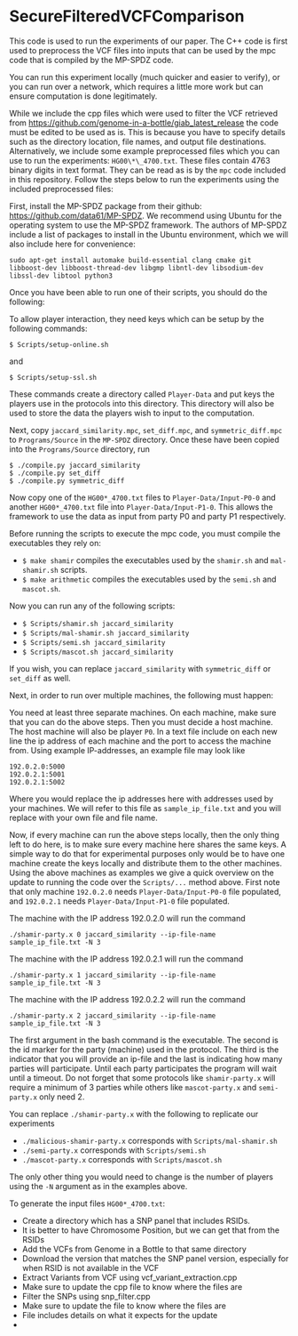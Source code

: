 # SecureFilteredVCFComparison

This code is used to run the experiments of our paper. The C++ code is first used to preprocess the VCF files into inputs that can be used by the mpc code that is compiled by the MP-SPDZ code.

You can run this experiment locally (much quicker and easier to verify), or you can run over a network, which requires a little more work but can ensure computation is done legitimately.

While we include the cpp files which were used to filter the VCF retrieved from https://github.com/genome-in-a-bottle/giab_latest_release the code must be edited to be used as is. This is because you have to specify details such as the directory location, file names, and output file destinations. Alternatively, we include some example preprocessed files which you can use to run the experiments: `HG00\*\_4700.txt`. These files contain 4763 binary digits in text format. They can be read as is by the `mpc` code included in this repository. Follow the steps below to run the experiments using the included preprocessed files:

First, install the MP-SPDZ package from their github: https://github.com/data61/MP-SPDZ. We recommend using Ubuntu for the operating system to use the MP-SPDZ framework. The authors of MP-SPDZ include a list of packages to install in the Ubuntu environment, which we will also include here for convenience:
```
sudo apt-get install automake build-essential clang cmake git libboost-dev libboost-thread-dev libgmp libntl-dev libsodium-dev libssl-dev libtool python3
```

Once you have been able to run one of their scripts, you should do the following:

To allow player interaction, they need keys which can be setup by the following commands:
```
$ Scripts/setup-online.sh
```

and
```
$ Scripts/setup-ssl.sh
```

These commands create a directory called `Player-Data` and put keys the players use in the protocols into this directory. This directory will also be used to store the data the players wish to input to the computation.

Next, copy `jaccard_similarity.mpc`, `set_diff.mpc`, and `symmetric_diff.mpc` to `Programs/Source` in the `MP-SPDZ` directory.
Once these have been copied into the `Programs/Source` directory, run
```
$ ./compile.py jaccard_similarity
$ ./compile.py set_diff
$ ./compile.py symmetric_diff
```

Now copy one of the `HG00*_4700.txt` files to `Player-Data/Input-P0-0` and another `HG00*_4700.txt` file into `Player-Data/Input-P1-0`. This allows the framework to use the data as input from party P0 and party P1 respectively. 

Before running the scripts to execute the mpc code, you must compile the executables they rely on:
* `$ make shamir` compiles the executables used by the `shamir.sh` and `mal-shamir.sh` scripts.
* `$ make arithmetic` compiles the executables used by the `semi.sh` and `mascot.sh`.

Now you can run any of the following scripts:
* `$ Scripts/shamir.sh jaccard_similarity`
* `$ Scripts/mal-shamir.sh jaccard_similarity`
* `$ Scripts/semi.sh jaccard_similarity`
* `$ Scripts/mascot.sh jaccard_similarity`

If you wish, you can replace `jaccard_similarity` with `symmetric_diff` or `set_diff` as well.

Next, in order to run over multiple machines, the following must happen:

You need at least three separate machines. On each machine, make sure that you can do the above steps. Then you must decide a host machine. The host machine will also be player `P0`. In a text file include on each new line the ip address of each machine and the port to access the machine from. Using example IP-addresses, an example file may look like
```
192.0.2.0:5000
192.0.2.1:5001
192.0.2.1:5002
```

Where you would replace the ip addresses here with addresses used by your machines. We will refer to this file as `sample_ip_file.txt` and you will replace with your own file and file name.

Now, if every machine can run the above steps locally, then the only thing left to do here, is to make sure every machine here shares the same keys. A simple way to do that for experimental purposes only would be to have one machine create the keys locally and distribute them to the other machines. Using the above machines as examples we give a quick overview on the update to running the code over the `Scripts/...` method above. First note that only machine `192.0.2.0` needs `Player-Data/Input-P0-0` file populated, and `192.0.2.1` needs `Player-Data/Input-P1-0` file populated.

The machine with the IP address 192.0.2.0 will run the command
```
./shamir-party.x 0 jaccard_similarity --ip-file-name sample_ip_file.txt -N 3
```

The machine with the IP address 192.0.2.1 will run the command
```
./shamir-party.x 1 jaccard_similarity --ip-file-name sample_ip_file.txt -N 3
```

The machine with the IP address 192.0.2.2 will run the command
```
./shamir-party.x 2 jaccard_similarity --ip-file-name sample_ip_file.txt -N 3
```

The first argument in the bash command is the executable. The second is the id marker for the party (machine) used in the protocol. The third is the indicator that you will provide an ip-file and the last is indicating how many parties will participate. Until each party participates the program will wait until a timeout. Do not forget that some protocols like `shamir-party.x` will require a minimum of 3 parties while others like `mascot-party.x` and `semi-party.x` only need 2.

You can replace `./shamir-party.x` with the following to replicate our experiments
* `./malicious-shamir-party.x` corresponds with `Scripts/mal-shamir.sh`
* `./semi-party.x` corresponds with `Scripts/semi.sh`
* `./mascot-party.x` corresponds with `Scripts/mascot.sh`

The only other thing you would need to change is the number of players using the `-N` argument as in the examples above.


To generate the input files `HG00*_4700.txt`:
* Create a directory which has a SNP panel that includes RSIDs.
 * It is better to have Chromosome Position, but we can get that from the RSIDs
* Add the VCFs from Genome in a Bottle to that same directory
 * Download the version that matches the SNP panel version, especially for when RSID is not available in the VCF
* Extract Variants from VCF using vcf_variant_extraction.cpp
 * Make sure to update the cpp file to know where the files are
* Filter the SNPs using snp_filter.cpp
 * Make sure to update the file to know where the files are
 * File includes details on what it expects for the update
 * 
